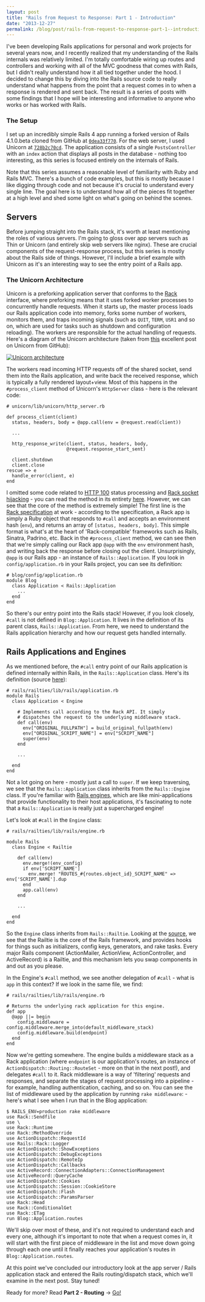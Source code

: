 ```yaml
---
layout: post
title: "Rails from Request to Response: Part 1 - Introduction"
date: "2013-12-27"
permalink: /blog/post/rails-from-request-to-response-part-1--introduction
---
```


I've been developing Rails applications for personal and work projects for several years now, and I recently realized that my understanding of the Rails internals was relatively limited. I'm totally comfortable wiring up routes and controllers and working with all of the MVC goodness that comes with Rails, but I didn't really understand how it all tied together under the hood. I decided to change this by diving into the Rails source code to really understand what happens from the point that a request comes in to when a response is rendered and sent back. The result is a series of posts with some findings that I hope will be interesting and informative to anyone who works or has worked with Rails.

<break />


### The Setup

I set up an incredibly simple Rails 4 app running a forked version of Rails 4.1.0.beta cloned from GitHub at <code><a href="https://github.com/rails/rails/tree/0dea33f770305f32ed7476f520f7c1ff17434fdc">0dea33f770</a></code>. For the web server, I used Unicorn at <code><a href="https://github.com/defunkt/unicorn/tree/728b2c70cda7787a80303c6fa2c2530dcb490c90">728b2c70cd</a></code>. The application consists of a single `PostsController` with an `index` action that displays all posts in the database - nothing too interesting, as this series is focused entirely on the internals of Rails.

Note that this series assumes a reasonable level of familiarity with Ruby and Rails MVC. There's a bunch of code examples, but this is mostly because I like digging through code and not because it's crucial to understand every single line. The goal here is to understand how all of the pieces fit together at a high level and shed some light on what's going on behind the scenes.

## Servers

Before jumping straight into the Rails stack, it's worth at least mentioning the roles of various servers. I'm going to gloss over app servers such as Thin or Unicorn (and entirely skip web servers like nginx). These are crucial components of the request-response process, but this series is mostly about the Rails side of things. However, I'll include a brief example with Unicorn as it's an interesting way to see the entry point of a Rails app.

### The Unicorn Architecture

Unicorn is a preforking application server that conforms to the [Rack](http://rack.github.io) interface, where preforking means that it uses forked worker processes to concurrently handle requests. When it starts up, the master process loads our Rails application code into memory, forks some number of workers, monitors them, and traps incoming signals (such as `QUIT`, `TERM`, `USR1` and so on, which are used for tasks such as shutdown and configuration reloading). The workers are responsible for the actual handling of requests. Here's a diagram of the Unicorn architecture (taken from [this](https://github.com/blog/517-unicorn) excellent post on Unicorn from GitHub):

<a href="/images/posts/unicorn_architecture.png"><img src="/images/posts/unicorn_architecture.png" alt="Unicorn architecture" /></a>

The workers read incoming HTTP requests off of the shared socket, send them into the Rails application, and write back the received response, which is typically a fully rendered layout+view. Most of this happens in the `#process_client` method of Unicorn's `HttpServer` class - here is the relevant code:

<pre class="prettyprint lang-ruby"><code># unicorn/lib/unicorn/http_server.rb<br />
def process_client(client)
  status, headers, body = @app.call(env = @request.read(client))

  ...

  http_response_write(client, status, headers, body,
                      @request.response_start_sent)

  client.shutdown
  client.close
rescue => e
  handle_error(client, e)
end</code></pre>

I omitted some code related to [HTTP 100](http://www.w3.org/Protocols/rfc2616/rfc2616-sec10.html#sec10.1.1) status processing and [Rack socket hijacking](http://blog.phusion.nl/2013/01/23/the-new-rack-socket-hijacking-api/) - you can read the method in its entirety [here](https://github.com/defunkt/unicorn/blob/728b2c70cda7787a80303c6fa2c2530dcb490c90/lib/unicorn/http_server.rb#L570). However, we can see that the core of the method is extremely simple! The first line is the [Rack specification](https://github.com/rack/rack/blob/master/SPEC) at work - according to the specification, a Rack app is simply a Ruby object that responds to `#call` and accepts an environment hash (`env`), and returns an array of `[status, headers, body]`. This simple format is what's at the heart of 'Rack-compatible' frameworks such as Rails, Sinatra, Padrino, etc. Back in the `#process_client` method, we can see then that we're simply calling our Rack app `@app` with the `env` environment hash, and writing back the response before closing out the client. Unsurprisingly, `@app` is our Rails app - an instance of `Rails::Application`. If you look in `config/application.rb` in your Rails project, you can see its definition:

<pre class="prettyprint lang-ruby"><code># blog/config/application.rb
module Blog
  class Application < Rails::Application
    ...
  end
end</code></pre>

So there's our entry point into the Rails stack! However, if you look closely, `#call` is not defined in `Blog::Application`. It lives in the definition of its parent class, `Rails::Application`. From here, we need to understand the Rails application hierarchy and how our request gets handled internally.

## Rails Applications and Engines

As we mentioned before, the `#call` entry point of our Rails application is defined internally within Rails, in the `Rails::Application` class. Here's its definition (source [here](https://github.com/rails/rails/blob/0dea33f770305f32ed7476f520f7c1ff17434fdc/railties/lib/rails/application.rb#L139)):

<pre class="prettyprint lang-ruby"><code># rails/railties/lib/rails/application.rb
module Rails
  class Application < Engine</br>
    # Implements call according to the Rack API. It simply
    # dispatches the request to the underlying middleware stack.
    def call(env)
      env["ORIGINAL_FULLPATH"] = build_original_fullpath(env)
      env["ORIGINAL_SCRIPT_NAME"] = env["SCRIPT_NAME"]
      super(env)
    end<br />
    ...<br />
  end
end</code></pre>

Not a lot going on here - mostly just a call to `super`. If we keep traversing, we see that the `Rails::Application` class inherits from the `Rails::Engine` class. If you're familiar with [Rails engines](http://edgeguides.rubyonrails.org/engines.html), which are like mini-applications that provide functionality to their host applications, it's fascinating to note that a `Rails::Application` is really just a supercharged engine!

Let's look at `#call` in the `Engine` class:

<pre class="prettyprint lang-ruby"><code># rails/railties/lib/rails/engine.rb<br/>
module Rails
  class Engine < Railtie<br />
    def call(env)
      env.merge!(env_config)
      if env['SCRIPT_NAME']
        env.merge! "ROUTES_#{routes.object_id}_SCRIPT_NAME" => env['SCRIPT_NAME'].dup
      end
      app.call(env)
    end<br />
    ...<br />
  end
end</code></pre>

So the `Engine` class inherits from `Rails::Railtie`.  Looking at the [source](https://github.com/rails/rails/blob/0dea33f770305f32ed7476f520f7c1ff17434fdc/railties/lib/rails/railtie.rb), we see that the Railtie is the core of the Rails framework, and provides hooks for things such as initializers, config keys, generators, and rake tasks. Every major Rails component (ActionMailer, ActionView, ActionController, and ActiveRecord) is a Railtie, and this mechanism lets you swap components in and out as you please.

In the Engine's `#call` method, we see another delegation of `#call` - what is `app` in this context? If we look in the same file, we find:

<pre class="prettyprint lang-ruby"><code># rails/railties/lib/rails/engine.rb<br/>
# Returns the underlying rack application for this engine.
def app
  @app ||= begin
    config.middleware = config.middleware.merge_into(default_middleware_stack)
    config.middleware.build(endpoint)
  end
end</code></pre>

Now we're getting somewhere. The engine builds a middleware stack as a Rack application (where `endpoint` is our application's routes, an instance of `ActionDispatch::Routing::RouteSet` - more on that in the next post!), and delegates `#call` to it. Rack middleware is a way of 'filtering' requests and responses, and separate the stages of request processing into a pipeline - for example, handling authentication, caching, and so on. You can see the list of middleware used by the application by running `rake middleware`: - here's what I see when I run that in the Blog application:

<pre class="prettyprint lang-ruby"><code>$ RAILS_ENV=production rake middleware
use Rack::Sendfile
use \<ActiveSupport::Cache::Strategy::LocalCache::Middleware:0x007f7ffb206f20\>
use Rack::Runtime
use Rack::MethodOverride
use ActionDispatch::RequestId
use Rails::Rack::Logger
use ActionDispatch::ShowExceptions
use ActionDispatch::DebugExceptions
use ActionDispatch::RemoteIp
use ActionDispatch::Callbacks
use ActiveRecord::ConnectionAdapters::ConnectionManagement
use ActiveRecord::QueryCache
use ActionDispatch::Cookies
use ActionDispatch::Session::CookieStore
use ActionDispatch::Flash
use ActionDispatch::ParamsParser
use Rack::Head
use Rack::ConditionalGet
use Rack::ETag
run Blog::Application.routes</code></pre>

We'll skip over most of these, and it's not required to understand each and every one, although it's important to note that when a request comes in, it will start with the first piece of middleware in the list and move down going through each one until it finally reaches your application's routes in `Blog::Application.routes`.

At this point we've concluded our introductory look at the app server / Rails application stack and entered the Rails routing/dispatch stack, which we'll examine in the next post. Stay tuned!


<div class="series-next-container">
<span>Ready for more? Read <strong>Part 2 - Routing</strong> 
<span class="arrow">→</span></span>
<a class="btn btn-blue" href="/blog/post/rails-from-request-to-response-part-2--routing">Go!</a>
</div>
